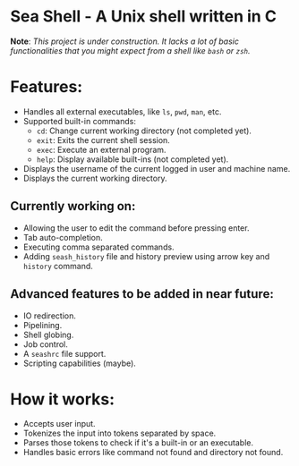 # Sea Shell - A Unix shell written in C
**Note**: *This project is under construction. It lacks a lot of basic functionalities that you might expect from a shell like `bash` or `zsh`.*


# Features:
- Handles all external executables, like `ls`, `pwd`, `man`, etc.
- Supported built-in commands:
    - `cd`: Change current working directory (not completed yet).
    - `exit`: Exits the current shell session.
    - `exec`: Execute an external program.
    - `help`: Display available built-ins (not completed yet).
- Displays the username of the current logged in user and machine name.
- Displays the current working directory.

## Currently working on:
- Allowing the user to edit the command before pressing enter.
- Tab auto-completion.
- Executing comma separated commands.
- Adding `seash_history` file and history preview using arrow key and `history` command.

## Advanced features to be added in near future:
- IO redirection.
- Pipelining.
- Shell globing.
- Job control.
- A `seashrc` file support.
- Scripting capabilities (maybe).

# How it works:
- Accepts user input.
- Tokenizes the input into tokens separated by space.
- Parses those tokens to check if it's a built-in or an executable.
- Handles basic errors like command not found and directory not found.
